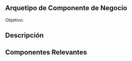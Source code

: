 Arquetipo de Componente de Negocio
----------------------------------
Objetivo:

Descripción
------------

Componentes Relevantes
----------------------
